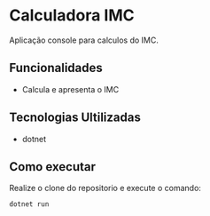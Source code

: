 # Calculadora IMC 
Aplicação console para calculos do IMC.

## Funcionalidades

 - Calcula e apresenta o IMC

## Tecnologias Ultilizadas

 - dotnet

## Como executar
 
 Realize o clone do repositorio e execute o comando:

 ```
 dotnet run
 ```


